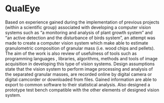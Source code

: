QualEye
=======

Based on experience gained during the implementation of previous projects (within a scientific group) associated with developing a computer vision systems such as “a monitoring and analysis of plant growth system” and “an active detection and the disturbance of birds system”, an attempt was made to create a computer vision system which make able to estimate granulometric composition of granular mass (i.e. wood chips and pellets). The aim of the work is also review of usefulness of tools such as programming languages , libraries, algorithms, methods and tools of image acquisition in developing this type of vision systems. Design assumptions state that the vision system to perform image processing and analysis of the separated granular masses, are recorded online by digital camera or digital camcorder or downloaded from files. Gained information are able to export to common software to their statistical analysis. Also designed a prototype test bench compatible with the other elements of designed vision system.
